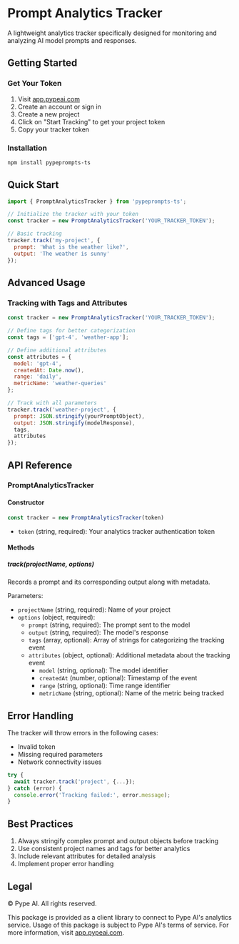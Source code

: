 # Prompt Analytics Tracker

A lightweight analytics tracker specifically designed for monitoring and analyzing AI model prompts and responses.

## Getting Started

### Get Your Token

1. Visit [app.pypeai.com](https://app.pypeai.com)
2. Create an account or sign in
3. Create a new project
4. Click on "Start Tracking" to get your project token
5. Copy your tracker token

### Installation

```bash
npm install pypeprompts-ts
```

## Quick Start

```javascript
import { PromptAnalyticsTracker } from 'pypeprompts-ts';

// Initialize the tracker with your token
const tracker = new PromptAnalyticsTracker('YOUR_TRACKER_TOKEN');

// Basic tracking
tracker.track('my-project', {
  prompt: 'What is the weather like?',
  output: 'The weather is sunny'
});
```

## Advanced Usage

### Tracking with Tags and Attributes

```javascript
const tracker = new PromptAnalyticsTracker('YOUR_TRACKER_TOKEN');

// Define tags for better categorization
const tags = ['gpt-4', 'weather-app'];

// Define additional attributes
const attributes = {
  model: 'gpt-4',
  createdAt: Date.now(),
  range: 'daily',
  metricName: 'weather-queries'
};

// Track with all parameters
tracker.track('weather-project', {
  prompt: JSON.stringify(yourPromptObject),
  output: JSON.stringify(modelResponse),
  tags,
  attributes
});
```

## API Reference

### PromptAnalyticsTracker

#### Constructor

```javascript
const tracker = new PromptAnalyticsTracker(token)
```

- `token` (string, required): Your analytics tracker authentication token

#### Methods

##### track(projectName, options)

Records a prompt and its corresponding output along with metadata.

Parameters:
- `projectName` (string, required): Name of your project
- `options` (object, required):
  - `prompt` (string, required): The prompt sent to the model
  - `output` (string, required): The model's response
  - `tags` (array, optional): Array of strings for categorizing the tracking event
  - `attributes` (object, optional): Additional metadata about the tracking event
    - `model` (string, optional): The model identifier
    - `createdAt` (number, optional): Timestamp of the event
    - `range` (string, optional): Time range identifier
    - `metricName` (string, optional): Name of the metric being tracked

## Error Handling

The tracker will throw errors in the following cases:
- Invalid token
- Missing required parameters
- Network connectivity issues

```javascript
try {
  await tracker.track('project', {...});
} catch (error) {
  console.error('Tracking failed:', error.message);
}
```

## Best Practices

1. Always stringify complex prompt and output objects before tracking
2. Use consistent project names and tags for better analytics
3. Include relevant attributes for detailed analysis
4. Implement proper error handling

## Legal

© Pype AI. All rights reserved.

This package is provided as a client library to connect to Pype AI's analytics service. Usage of this package is subject to Pype AI's terms of service. For more information, visit [app.pypeai.com](https://app.pypeai.com).